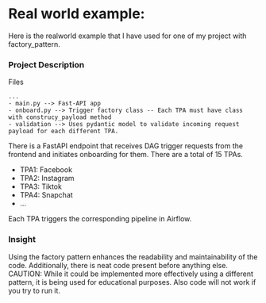 # Real world example:

Here is the realworld example that I have used for one of my project with factory_pattern. 

### Project Description

Files
```
...
- main.py --> Fast-API app
- onboard.py --> Trigger factory class -- Each TPA must have class with construcy_payload method
- validation --> Uses pydantic model to validate incoming request payload for each different TPA.
```

There is a FastAPI endpoint that receives DAG trigger requests from the frontend and initiates onboarding for them. There are a total of 15 TPAs.

* TPA1: Facebook
* TPA2: Instagram
* TPA3: Tiktok
* TPA4: Snapchat
* ...

Each TPA triggers the corresponding pipeline in Airflow.




### Insight

Using the factory pattern enhances the readability and maintainability of the code. Additionally, there is neat code present before anything else. CAUTION: While it could be implemented more effectively using a different pattern, it is being used for educational purposes. Also code will not work if you try to run it.